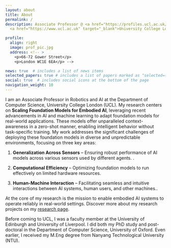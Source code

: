 ```yaml
---
layout: about
title: About
permalink: /
description: Associate Professor @ <a href="https://profiles.ucl.ac.uk/97533-chris-xiaoxuan-lu" target="_blank">Department of Computer Science</a>, 
  <a href="https://www.ucl.ac.uk" target="_blank">University College London</a> 

profile:
  align: right
  image: prof_pic.jpg
  address: <!-- >
    <p>66-72 Gower Street</p>
    <p>London WC1E 6EA</p> -->

news: true  # includes a list of news items
selected_papers: true # includes a list of papers marked as "selected={true}"
social: true  # includes social icons at the bottom of the page
navigation_weight: 10
---
```


I am an Associate Professor in Robotics and AI at the Department of Computer Science, University College London (UCL). My research centers on **Scaling Foundation Models for Embodied AI**, leveraging recent advancements in AI and machine learning to adapt foundation models for real-world applications. These models offer unparalleled context-awareness in a zero-shot manner, enabling intelligent behavior without task-specific training. My work addresses the significant challenges of deploying these foundation models in diverse and unpredictable environments, focusing on three key areas:

1. **Generalization Across Sensors** – Ensuring robust performance of AI models across various sensors used by different agents.
.
2. **Computational Efficiency** – Optimizing foundation models to run effectively on limited hardware resources.

3. **Human-Machine Interaction** – Facilitating seamless and intuitive interactions between AI systems, human users, and other machines..

At the core of my research is the mission to enable embodied AI systems to operate reliably in real-world settings. Discover more about my research projects on my [research page](https://christopherlu.github.io/research/).

Before coming to UCL, I was a faculty member at the University of Edinburgh and University of Liverpool. I did both my PhD study and post-doctoral in the Department of Computer Science, University of Oxford. Even earlier, I received my M.Eng degree from Nanyang Technological University (NTU). 

